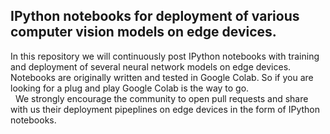 ## IPython notebooks for deployment of various computer vision models on edge devices.

In this repository we will continuously post IPython notebooks with training and deployment of several neural network models on edge devices. Notebooks are originally written and tested in Google Colab. So if you are looking for a plug and play Google Colab is the way to go.
&nbsp;  
&nbsp;
We strongly encourage the community to open pull requests and share with us their deployment pipeplines on edge devices in the form of IPython notebooks.
